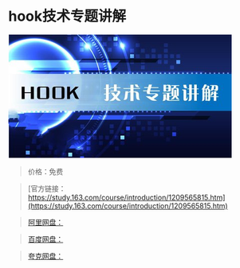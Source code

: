 # hook技术专题讲解

![img](../../../assets/study163/free/de5a9e11ecf94bc48ba5063f4378380e.jpg)

> 价格：免费

> [官方链接：https://study.163.com/course/introduction/1209565815.htm](https://study.163.com/course/introduction/1209565815.htm)

> [阿里网盘：]()

> [百度网盘：]()

> [夸克网盘：]()
